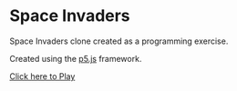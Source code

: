 # Space Invaders

Space Invaders clone created as a programming exercise.

Created using the [p5.js](http://p5js.org) framework.

[Click here to Play](https://j5osully.github.io/spaceInvaders_noClass/)
